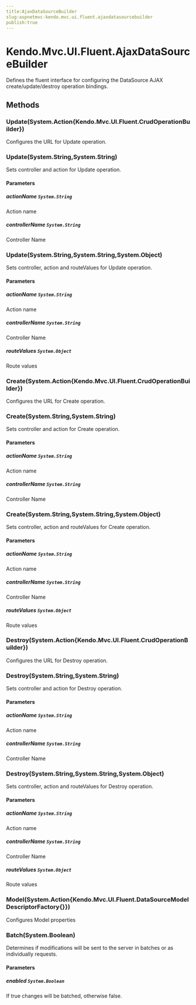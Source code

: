 ```yaml
---
title:AjaxDataSourceBuilder
slug:aspnetmvc-kendo.mvc.ui.fluent.ajaxdatasourcebuilder
publish:true
---
```


# Kendo.Mvc.UI.Fluent.AjaxDataSourceBuilder

Defines the fluent interface for configuring the DataSource AJAX create/update/destroy operation bindings.

## Methods

### Update(System.Action{Kendo.Mvc.UI.Fluent.CrudOperationBuilder})
Configures the URL for Update operation.

### Update(System.String,System.String)
Sets controller and action for Update operation.

#### Parameters

##### actionName `System.String`
Action name

##### controllerName `System.String`
Controller Name

### Update(System.String,System.String,System.Object)
Sets controller, action and routeValues for Update operation.

#### Parameters

##### actionName `System.String`
Action name

##### controllerName `System.String`
Controller Name

##### routeValues `System.Object`
Route values

### Create(System.Action{Kendo.Mvc.UI.Fluent.CrudOperationBuilder})
Configures the URL for Create operation.

### Create(System.String,System.String)
Sets controller and action for Create operation.

#### Parameters

##### actionName `System.String`
Action name

##### controllerName `System.String`
Controller Name

### Create(System.String,System.String,System.Object)
Sets controller, action and routeValues for Create operation.

#### Parameters

##### actionName `System.String`
Action name

##### controllerName `System.String`
Controller Name

##### routeValues `System.Object`
Route values

### Destroy(System.Action{Kendo.Mvc.UI.Fluent.CrudOperationBuilder})
Configures the URL for Destroy operation.

### Destroy(System.String,System.String)
Sets controller and action for Destroy operation.

#### Parameters

##### actionName `System.String`
Action name

##### controllerName `System.String`
Controller Name

### Destroy(System.String,System.String,System.Object)
Sets controller, action and routeValues for Destroy operation.

#### Parameters

##### actionName `System.String`
Action name

##### controllerName `System.String`
Controller Name

##### routeValues `System.Object`
Route values

### Model(System.Action{Kendo.Mvc.UI.Fluent.DataSourceModelDescriptorFactory{}})
Configures Model properties

### Batch(System.Boolean)
Determines if modifications will be sent to the server in batches or as individually requests.

#### Parameters

##### enabled `System.Boolean`
If true changes will be batched, otherwise false.